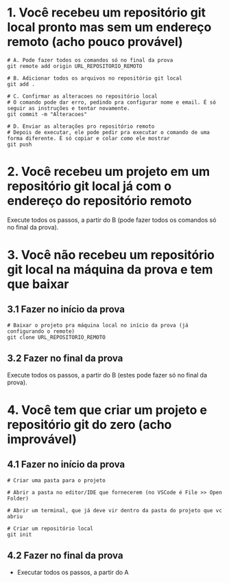 # 1. Você recebeu um repositório git local pronto mas sem um endereço remoto (acho pouco provável)

```
# A. Pode fazer todos os comandos só no final da prova
git remote add origin URL_REPOSITORIO_REMOTO

# B. Adicionar todos os arquivos no repositório git local
git add .

# C. Confirmar as alteracoes no repositório local
# O comando pode dar erro, pedindo pra configurar nome e email. É só seguir as instruções e tentar novamente.
git commit -m "Alteracoes"

# D. Enviar as alterações pro repositório remoto
# Depois de executar, ele pode pedir pra executar o comando de uma forma diferente. É só copiar e colar como ele mostrar
git push 
```

# 2. Você recebeu um projeto em um repositório git local já com o endereço do repositório remoto

Execute todos os passos, a partir do B (pode fazer todos os comandos só no final da prova).

# 3. Você não recebeu um repositório git local na máquina da prova e tem que baixar

## 3.1 Fazer no início da prova
```
# Baixar o projeto pra máquina local no início da prova (já configurando o remote)
git clone URL_REPOSITORIO_REMOTO
```

## 3.2 Fazer no final da prova

Execute todos os passos, a partir do B (estes pode fazer só no final da prova).

# 4. Você tem que criar um projeto e repositório git do zero (acho improvável)

## 4.1 Fazer no início da prova

```
# Criar uma pasta para o projeto

# Abrir a pasta no editor/IDE que fornecerem (no VSCode é File >> Open Folder)

# Abrir um terminal, que já deve vir dentro da pasta do projeto que vc abriu

# Criar um repositório local
git init 
```

## 4.2 Fazer no final da prova

- Executar todos os passos, a partir do A 
